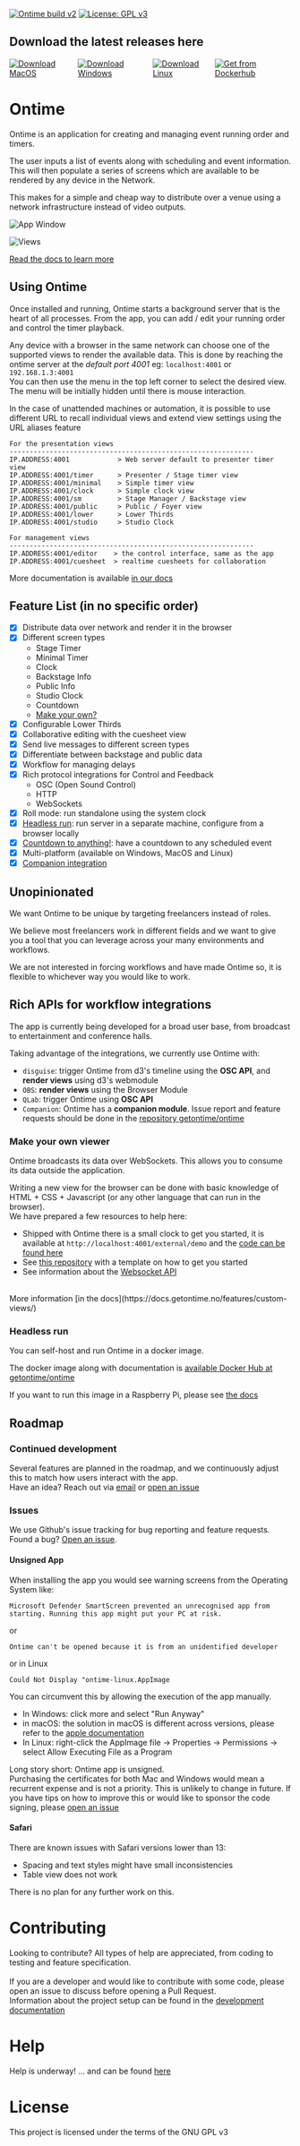 [![Ontime build v2](https://github.com/cpvalente/ontime/actions/workflows/build_v2.yml/badge.svg)](https://github.com/cpvalente/ontime/actions/workflows/build_v2.yml)
[![License: GPL v3](https://img.shields.io/badge/License-GPLv3-green.svg)](https://www.gnu.org/licenses/gpl-3.0) 

## Download the latest releases here

<div style="display: flex; justify-content: space-around">
  <a href="https://github.com/cpvalente/ontime/releases/latest/download/ontime-macOS-arm64.dmg"><img alt="Download MacOS" src="https://github.com/cpvalente/ontime/blob/master/.github/aux-images/mac-download.png"/></a>
  <a href="https://github.com/cpvalente/ontime/releases/latest/download/ontime-win64.exe"><img alt="Download Windows" src="https://github.com/cpvalente/ontime/blob/master/.github/aux-images/win-download.png"/></a>
  <a href="https://github.com/cpvalente/ontime/releases/latest/download/ontime-linux.AppImage"><img alt="Download Linux" src="https://github.com/cpvalente/ontime/blob/master/.github/aux-images/linux-download.png"/></a>
  <a href="https://hub.docker.com/r/getontime/ontime"><img alt="Get from Dockerhub" src="https://github.com/cpvalente/ontime/blob/master/.github/aux-images/dockerhub.png"/></a>
</div>

# Ontime

Ontime is an application for creating and managing event running order and timers.

The user inputs a list of events along with scheduling and event information.
This will then populate a series of screens which are available to be rendered by any device in the Network.

This makes for a simple and cheap way to distribute over a venue using a network infrastructure instead of video
outputs.

![App Window](https://github.com/cpvalente/ontime/blob/master/.github/aux-images/app.png)

![Views](https://github.com/cpvalente/ontime/blob/master/.github/aux-images/overview.png)

[Read the docs to learn more](https://docs.getontime.no)

## Using Ontime

Once installed and running, Ontime starts a background server that is the heart of all processes.
From the app, you can add / edit your running order and control the timer playback.

Any device with a browser in the same network can choose one of the supported views to render the available data.
This is done by reaching the ontime server at the _default port 4001_ eg: `localhost:4001`
or `192.168.1.3:4001`
<br />
You can then use the menu in the top left corner to select the desired view.
The menu will be initially hidden until there is mouse interaction.

In the case of unattended machines or automation, it is possible to use different URL to recall
individual views and extend view settings using the URL aliases feature

```
For the presentation views
-------------------------------------------------------------
IP.ADDRESS:4001            > Web server default to presenter timer view
IP.ADDRESS:4001/timer      > Presenter / Stage timer view
IP.ADDRESS:4001/minimal    > Simple timer view
IP.ADDRESS:4001/clock      > Simple clock view
IP.ADDRESS:4001/sm         > Stage Manager / Backstage view
IP.ADDRESS:4001/public     > Public / Foyer view
IP.ADDRESS:4001/lower      > Lower Thirds
IP.ADDRESS:4001/studio     > Studio Clock
```

```
For management views
-------------------------------------------------------------
IP.ADDRESS:4001/editor    > the control interface, same as the app
IP.ADDRESS:4001/cuesheet  > realtime cuesheets for collaboration
```

More documentation is available [in our docs](https://docs.getontime.no)

## Feature List (in no specific order)

- [x] Distribute data over network and render it in the browser
- [x] Different screen types
  - Stage Timer
  - Minimal Timer
  - Clock
  - Backstage Info
  - Public Info
  - Studio Clock
  - Countdown
  - [Make your own?](#make-your-own-viewer)
- [x] Configurable Lower Thirds
- [x] Collaborative editing with the cuesheet view
- [x] Send live messages to different screen types
- [x] Differentiate between backstage and public data
- [x] Workflow for managing delays
- [x] Rich protocol integrations for Control and Feedback
  - OSC (Open Sound Control)
  - HTTP
  - WebSockets
- [x] Roll mode: run standalone using the system clock
- [x] [Headless run](#headless-run): run server in a separate machine, configure from a browser locally
- [x] [Countdown to anything!](https://docs.getontime.no/features/count-to-anything/): have
      a countdown to any scheduled event
- [x] Multi-platform (available on Windows, MacOS and Linux)
- [x] [Companion integration](https://bitfocus.io/connections/getontime-ontime)

## Unopinionated

We want Ontime to be unique by targeting freelancers instead of roles.

We believe most freelancers work in different fields and we want to give you a tool that you can leverage across your
many environments and workflows.

We are not interested in forcing workflows and have made Ontime so, it is flexible to whichever way you would like to
work.

## Rich APIs for workflow integrations

The app is currently being developed for a broad user base, from broadcast to entertainment and
conference halls.

Taking advantage of the integrations, we currently use Ontime with:

- `disguise`: trigger Ontime from d3's timeline using the **OSC API**, and **render views** using d3's
  webmodule
- `OBS`: **render views** using the Browser Module
- `QLab`: trigger Ontime using **OSC API**
- `Companion`: Ontime has a **companion module**. Issue report and feature requests should be done
  in the [repository getontime/ontime](https://github.com/bitfocus/companion-module-getontime-ontime)

### Make your own viewer

Ontime broadcasts its data over WebSockets. This allows you to consume its data outside the application.

Writing a new view for the browser can be done with basic knowledge of HTML + CSS + Javascript (or any other language
that can run in the browser).
<br />
We have prepared a few resources to help here:
- Shipped with Ontime there is a small clock to get you started, it is available at `http://localhost:4001/external/demo` and the [code can be found here](https://github.com/cpvalente/ontime/tree/master/apps/server/src/external/demo)
- See [this repository](https://github.com/cpvalente/ontime-viewer-template-v2) with a template on
how to get you started
- See information about the [Websocket API](https://docs.getontime.no/api/osc-and-ws/)
<br />
More information [in the docs](https://docs.getontime.no/features/custom-views/)


### Headless run️

You can self-host and run Ontime in a docker image.

The docker image along with documentation is [available Docker Hub at getontime/ontime](https://hub.docker.com/r/getontime/ontime)

If you want to run this image in a Raspberry Pi, please see [the docs](https://docs.getontime.no/additional-notes/use-with-rpi/)

## Roadmap

### Continued development

Several features are planned in the roadmap, and we continuously adjust this to match how users interact with the app.
<br />
Have an idea? Reach out via [email](mail@getontime.no)
or [open an issue](https://github.com/cpvalente/ontime/issues/new)

### Issues

We use Github's issue tracking for bug reporting and feature requests. <br />
Found a bug? [Open an issue](https://github.com/cpvalente/ontime/issues/new).

#### Unsigned App

When installing the app you would see warning screens from the Operating System like:

`Microsoft Defender SmartScreen prevented an unrecognised app from starting. Running this app might put your PC at risk.`

or

`Ontime can't be opened because it is from an unidentified developer`

or in Linux

`Could Not Display "ontime-linux.AppImage`

You can circumvent this by allowing the execution of the app manually.

- In Windows: click more and select "Run Anyway"
- in macOS: the solution in macOS is different across versions, please refer to the [apple documentation](https://support.apple.com/en-gb/guide/mac-help/mh40616/mac)
- In Linux: right-click the AppImage file -> Properties -> Permissions -> select Allow Executing
  File as a Program

Long story short: Ontime app is unsigned. </br>Purchasing the certificates for both Mac and Windows
would mean a recurrent expense and is not a priority. This is unlikely to change in future. If you
have tips on how to improve this or would like to sponsor the code signing,
please [open an issue](https://github.com/cpvalente/ontime/issues/new)

#### Safari

There are known issues with Safari versions lower than 13:

- Spacing and text styles might have small inconsistencies
- Table view does not work

There is no plan for any further work on this.

# Contributing

Looking to contribute? All types of help are appreciated, from coding to testing and feature specification.
<br /><br />
If you are a developer and would like to contribute with some code, please open an issue to discuss before opening a
Pull Request.
<br />
Information about the project setup can be found in the [development documentation](./DEVELOPMENT.md)

# Help

Help is underway! ... and can be found [here](https://docs.getontime.no)

# License

This project is licensed under the terms of the GNU GPL v3

